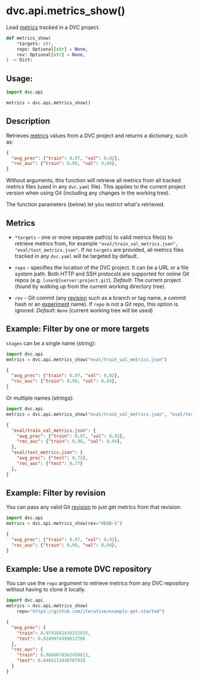 # dvc.api.metrics_show()

Load [metrics](/doc/command-reference/metrics) tracked in a <abbr>DVC
project</abbr>.

```py
def metrics_show(
    *targets: str,
    repo: Optional[str] = None,
    rev: Optional[str] = None,
) -> Dict:
```

## Usage:

```py
import dvc.api

metrics = dvc.api.metrics_show()
```

## Description

Retrieves [metrics](/doc/command-reference/metrics) values from a <abbr>DVC
project</abbr> and returns a dictionary, such as:

```json
{
  "avg_prec": {"train": 0.97, "val": 0.92},
  "roc_auc": {"train": 0.98, "val": 0.94},
}
```

Without arguments, this function will retrieve all metrics from all tracked
metrics files (used in any `dvc.yaml` file). This applies to the current project
version when using Git (including any changes in the working tree).

The function parameters (below) let you restrict what's retrieved.

## Metrics

- `*targets` - one or more separate path(s) to valid metrics file(s) to retrieve
  metrics from, for example `"eval/train_val_metrics.json",
  "eval/test_metrics.json"`. If no `targets` are provided, all metrics files
  tracked in any `dvc.yaml` will be targeted by default.

- `repo` - specifies the location of the DVC project. It can be a URL or a file
  system path. Both HTTP and SSH protocols are supported for online Git repos
  (e.g. `[user@]server:project.git`). _Default_: The current project (found by
  walking up from the current working directory tree).

- `rev` - Git commit (any [revision](https://git-scm.com/docs/revisions) such as
  a branch or tag name, a commit hash or an
  [experiment](/doc/command-reference/exp) name). If `repo` is not a Git repo,
  this option is ignored. _Default_: `None` (current working tree will be used)

## Example: Filter by one or more targets

`stages` can be a single name (string):

```py
import dvc.api
metrics = dvc.api.metrics_show("eval/train_val_metrics.json")
```

```json
{
  "avg_prec": {"train": 0.97, "val": 0.92},
  "roc_auc": {"train": 0.98, "val": 0.94},
}
```

Or multiple names (strings):

```py
import dvc.api
metrics = dvc.api.metrics_show("eval/train_val_metrics.json", "eval/test_metrics.json")
```

```json
{
  "eval/train_val_metrics.json": {
    "avg_prec": {"train": 0.97, "val": 0.92},
    "roc_auc": {"train": 0.98, "val": 0.94},
  },
  "eval/test_metrics.json": {
    "avg_prec": {"test": 0.72},
    "roc_auc": {"test": 0.77} 
  },
}
```

## Example: Filter by revision

You can pass any valid Git [revision](https://git-scm.com/docs/revisions) to
just get metrics from that revision:

```py
import dvc.api
metrics = dvc.api.metrics_show(rev="HEAD~1")
```

```json
{
  "avg_prec": {"train": 0.97, "val": 0.92},
  "roc_auc": {"train": 0.98, "val": 0.94},
}
```

## Example: Use a remote DVC repository

You can use the `repo` argument to retrieve metrics from any <abbr>DVC
repository</abbr> without having to clone it locally.

```py
import dvc.api
metrics = dvc.api.metrics_show(
    repo="https://github.com/iterative/example-get-started")
```

```json
{
  "avg_prec": {
    "train": 0.9743681430252835,
    "test": 0.9249974999612706
  },
  "roc_auc": {
    "train": 0.9866678562450621,
    "test": 0.9460213440787918
  }
}
```
